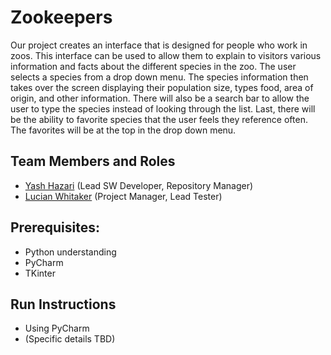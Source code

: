 # Zookeepers

Our project creates an interface that is designed for people who work in zoos.  This interface can be used to allow them to explain to visitors various information and facts about the different species in the zoo.  The user selects a species from a drop down menu.  The species information then takes over the screen displaying their population size, types food, area of origin, and other information.  There will also be a search bar to allow the user to type the species instead of looking through the list.  Last, there will be the ability to favorite species that the user feels they reference often.  The favorites will be at the top in the drop down menu.

## Team Members and Roles

* [Yash Hazari](https://github.com/yashhazari/CIS350-HW2-Hazari.git) (Lead SW Developer, Repository Manager)
* [Lucian Whitaker](https://github.com/LucianWhitaker/CIS350-HW2-Whitaker.git) (Project Manager, Lead Tester)

## Prerequisites:
- Python understanding
- PyCharm
- TKinter

## Run Instructions
- Using PyCharm
- (Specific details TBD)
